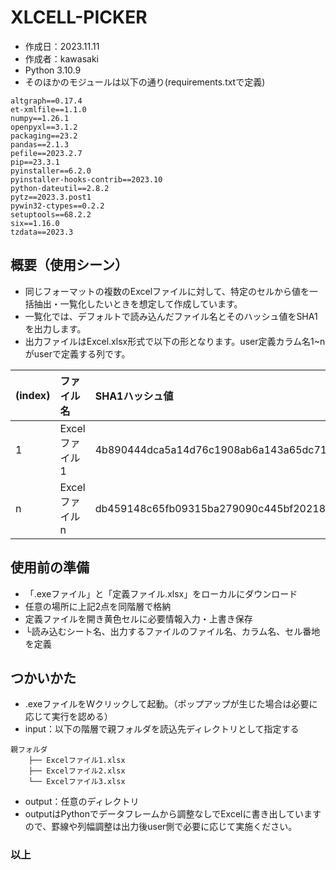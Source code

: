 # XLCELL-PICKER
* 作成日：2023.11.11
* 作成者：kawasaki
* Python 3.10.9
* そのほかのモジュールは以下の通り(requirements.txtで定義)
```
altgraph==0.17.4
et-xmlfile==1.1.0
numpy==1.26.1
openpyxl==3.1.2
packaging==23.2
pandas==2.1.3
pefile==2023.2.7
pip==23.3.1
pyinstaller==6.2.0
pyinstaller-hooks-contrib==2023.10
python-dateutil==2.8.2
pytz==2023.3.post1
pywin32-ctypes==0.2.2
setuptools==68.2.2
six==1.16.0
tzdata==2023.3
```

## 概要（使用シーン）
* 同じフォーマットの複数のExcelファイルに対して、特定のセルから値を一括抽出・一覧化したいときを想定して作成しています。
* 一覧化では、デフォルトで読み込んだファイル名とそのハッシュ値をSHA1を出力します。
* 出力ファイルはExcel.xlsx形式で以下の形となります。user定義カラム名1~nがuserで定義する列です。

|(index)|ファイル名|SHA1ハッシュ値|user定義カラム名1|user定義カラム名n|
|:---|:---|:---|:---|:---|
|1|Excelファイル1|4b890444dca5a14d76c1908ab6a143a65dc71be0|●●●●|■■■■|
|n|Excelファイルn|db459148c65fb09315ba279090c445bf20218aa7|○○○○|□□□□|

## 使用前の準備
* 「.exeファイル」と「定義ファイル.xlsx」をローカルにダウンロード
* 任意の場所に上記2点を同階層で格納
* 定義ファイルを開き黄色セルに必要情報入力・上書き保存
* └読み込むシート名、出力するファイルのファイル名、カラム名、セル番地を定義

## つかいかた
* .exeファイルをWクリックして起動。（ポップアップが生じた場合は必要に応じて実行を認める）
* input：以下の階層で親フォルダを読込先ディレクトリとして指定する
```
親フォルダ
    ├── Excelファイル1.xlsx
    ├── Excelファイル2.xlsx
    └── Excelファイル3.xlsx
```
* output：任意のディレクトリ
* outputはPythonでデータフレームから調整なしでExcelに書き出していますので、罫線や列幅調整は出力後user側で必要に応じて実施ください。
  
### 以上
